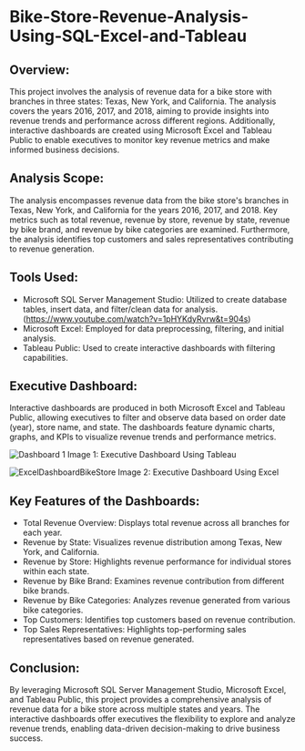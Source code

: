 # Bike-Store-Revenue-Analysis-Using-SQL-Excel-and-Tableau
## Overview:
This project involves the analysis of revenue data for a bike store with branches in three states: Texas, New York, and California. The analysis covers the years 2016, 2017, and 2018, aiming to provide insights into revenue trends and performance across different regions. Additionally, interactive dashboards are created using Microsoft Excel and Tableau Public to enable executives to monitor key revenue metrics and make informed business decisions.

## Analysis Scope:
The analysis encompasses revenue data from the bike store's branches in Texas, New York, and California for the years 2016, 2017, and 2018. Key metrics such as total revenue, revenue by store, revenue by state, revenue by bike brand, and revenue by bike categories are examined. Furthermore, the analysis identifies top customers and sales representatives contributing to revenue generation.

## Tools Used: 
  - Microsoft SQL Server Management Studio: Utilized to create database tables, insert data, and filter/clean data for analysis. (https://www.youtube.com/watch?v=1pHYKdyRvrw&t=904s)
  - Microsoft Excel: Employed for data preprocessing, filtering, and initial analysis.
  - Tableau Public: Used to create interactive dashboards with filtering capabilities. 
   
   

## Executive Dashboard:
Interactive dashboards are produced in both Microsoft Excel and Tableau Public, allowing executives to filter and observe data based on order date (year), store name, and state. The dashboards feature dynamic charts, graphs, and KPIs to visualize revenue trends and performance metrics.

![Dashboard 1](https://github.com/bib3k/Bike-Store-Revenue-Analysis-Using-SQL-Excel-and-Tableau/assets/42508518/ae4bcdb0-53c6-4afe-a6f5-49880009edca)
Image 1: Executive Dashboard Using Tableau






![ExcelDashboardBikeStore](https://github.com/bib3k/Bike-Store-Revenue-Analysis-Using-SQL-Excel-and-Tableau/assets/42508518/add278e7-57b8-4b43-a245-0c58152d1f78)
Image 2: Executive Dashboard Using Excel


## Key Features of the Dashboards: 
   - Total Revenue Overview: Displays total revenue across all branches for each year.
   - Revenue by State: Visualizes revenue distribution among Texas, New York, and California.
   - Revenue by Store: Highlights revenue performance for individual stores within each state.
   - Revenue by Bike Brand: Examines revenue contribution from different bike brands.
   - Revenue by Bike Categories: Analyzes revenue generated from various bike categories.
   - Top Customers: Identifies top customers based on revenue contribution.
   - Top Sales Representatives: Highlights top-performing sales representatives based on revenue generated.


    
## Conclusion:
By leveraging Microsoft SQL Server Management Studio, Microsoft Excel, and Tableau Public, this project provides a comprehensive analysis of revenue data for a bike store across multiple states and years. The interactive dashboards offer executives the flexibility to explore and analyze revenue trends, enabling data-driven decision-making to drive business success.
